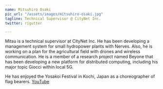 ```yaml
---
name: Mitsuhiro Osaki
pic_url: "/assets/images/mitsuhiro-osaki.jpg"
tagline: Technical Supervisor @ CityNet Inc.
twitter: rigutter

---
```

Mitsu is a technical supervisor at CityNet Inc. He has been developing a management system for small hydropower plants with Nerves. Also, he is working on a plan for the agricultural field with drones and wireless communication. He is a member of a research project named Beyone that has been developing a new platform for distributed computing, including his major topic Giocci within local 5G.

He has enjoyed the Yosakoi Festival in Kochi, Japan as a choreographer of flag bearers. [YouTube](https://www.youtube.com/watch?v=4d_REO6WVH0)
